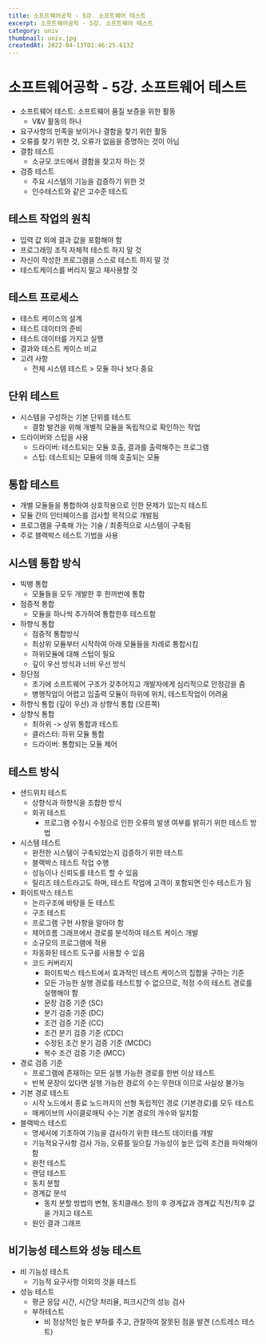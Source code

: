 ```yaml
---
title: 소프트웨어공학 - 5강. 소프트웨어 테스트
excerpt: 소프트웨어공학 - 5강. 소프트웨어 테스트
category: univ
thumbnail: univ.jpg
createdAt: 2022-04-13T01:46:25.613Z
---
```

# 소프트웨어공학 - 5강. 소프트웨어 테스트
* 소프트웨어 테스트: 소프트웨어 품질 보증을 위한 활동
	* V&V 활동의 하나
* 요구사항의 만족을 보이거나 결함을 찾기 위한 활동
* 오류를 찾기 위한 것, 오류가 없음을 증명하는 것이 아님
* 결함 테스트
	* 소규모 코드에서 결함을 찾고자 하는 것
* 검증 테스트
	* 주요 시스템의 기능을 검증하기 위한 것
    * 인수테스트와 같은 고수준 테스트


## 테스트 작업의 원칙
* 입력 값 외에 결과 값을 포함해야 함
* 프로그래밍 조직 자체적 테스트 하지 말 것
* 자신이 작성한 프로그램을 스스로 테스트 하지 말 것
* 테스트케이스를 버리지 말고 재사용할 것

## 테스트 프로세스
* 테스트 케이스의 설계
* 테스트 데이터의 준비
* 테스트 데이터를 가지고 실행
* 결과와 테스트 케이스 비교
* 고려 사항
	* 전체 시스템 테스트 > 모듈 하나 보다 중요

## 단위 테스트
* 시스템을 구성하는 기본 단위를 테스트
	* 결함 발견을 위해 개별적 모듈을 독립적으로 확인하는 작업
* 드라이버와 스텁을 사용
	* 드라이버: 테스트되는 모듈 호출, 결과를 출력해주는 프로그램
    * 스텁: 테스트되는 모듈에 의해 호출되는 모듈

## 통합 테스트
* 개별 모듈들을 통합하여 상호작용으로 인한 문제가 있는지 테스트
* 모듈 간의 인터페이스를 검사할 목적으로 개발됨
* 프로그램을 구축해 가는 기술 / 최종적으로 시스템이 구축됨
* 주로 블랙박스 테스트 기법을 사용

## 시스템 통합 방식
* 빅뱅 통합
	* 모듈들을 모두 개발한 후 한꺼번에 통합
* 점증적 통합
	* 모듈을 하나씩 추가하여 통합한후 테스트함
* 하향식 통합
	* 점증적 통합방식
    * 최상위 모듈부터 시작하여 아래 모듈들을 차례로 통합시킴
    * 하위모듈에 대해 스텁이 필요
    * 깊이 우선 방식과 너비 우선 방식
* 장단점
	* 초기에 소프트웨어 구조가 갖추어지고 개발자에게 심리적으로 안정감을 줌
    * 병행작업이 어렵고 입출력 모듈이 하위에 위치, 테스트작업이 어려움
* 하향식 통합 (깊이 우선) 과 상향식 통합 (오른쪽)
* 상향식 통합
	* 최하위 -> 상위 통합과 테스트
    * 클러스터: 하위 모듈 통합
    * 드라이버: 통합되는 모듈 제어
    
## 테스트 방식
* 샌드위치 테스트
	* 상향식과 하향식을 조합한 방식
    * 회귀 테스트
    	* 프로그램 수정시 수정으로 인한 오류의 발생 여부를 밝히기 위한 테스트 방법
* 시스템 테스트
	* 완전한 시스템이 구축되었는지 검증하기 위한 테스트
    * 블랙박스 테스트 작업 수행
    * 성능이나 신뢰도를 테스트 할 수 있음
    * 릴리즈 테스트라고도 하며, 테스트 작업에 고객이 포함되면 인수 테스트가 됨
* 화이트박스 테스트
	* 논리구조에 바탕을 둔 테스트
    * 구조 테스트
    * 프로그램 구현 사항을 알아야 함
    * 제어흐름 그래프에서 경로를 분석하여 테스트 케이스 개발
    * 소규모의 프로그램에 적용
    * 자동화된 테스트 도구를 사용할 수 있음
	* 코드 커버리지
    	* 화이트박스 테스트에서 효과적인 테스트 케이스의 집합을 구하는 기준
        * 모든 가능한 실행 경로를 테스트할 수 없으므로, 적정 수의 테스트 경로를 실행해야 함
        * 문장 검증 기준 (SC)
        * 분기 검증 기준 (DC)
		* 조건 검증 기준 (CC)
        * 조건 분기 검증 기준 (CDC)
    	* 수정된 조건 분기 검증 기준 (MCDC)
        * 복수 조건 검증 기준 (MCC)
* 경로 검증 기준
	* 프로그램에 존재하는 모든 실행 가능한 경로를 한번 이상 테스트
    * 반복 문장이 있다면 실행 가능한 경로의 수는 무한대 이므로 사실상 불가능
* 기본 경로 테스트
	* 시작 노드에서 종료 노드까지의 선형 독립적인 경로 (기본경로)를 모두 테스트
    * 매케이브의 사이클로매틱 수는 기본 경로의 개수와 일치함
* 블랙박스 테스트
	* 명세서에 기초하여 기능을 검사하기 위한 테스트 데이터를 개발
    * 기능적요구사항 검사 가능, 오류를 일으킬 가능성이 높은 입력 조건을 파악해야 함
    * 완전 테스트
    * 랜덤 테스트
    * 동치 분할
    * 경계값 분석
    	* 동치 분할 방법의 변형, 동치클래스 정의 후 경계값과 경계값 직전/직후 값을 가지고 테스트
	* 원인 결과 그래프

## 비기능성 테스트와 성능 테스트
* 비 기능성 테스트
	* 기능적 요구사항 이외의 것을 테스트
* 성능 테스트
	* 평균 응답 시간, 시간당 처리율, 피크시간의 성능 검사
	* 부하테스트
    	* 비 정상적인 높은 부하를 주고, 관찰하여 잘못된 점을 발견 (스트레스 테스트)
    
    
    
    
    
    
    
    
    
    
    
    
    
    
    
    
    
    
    
    
    
    
    
    
    
    
    
    
    
    
    
    
    